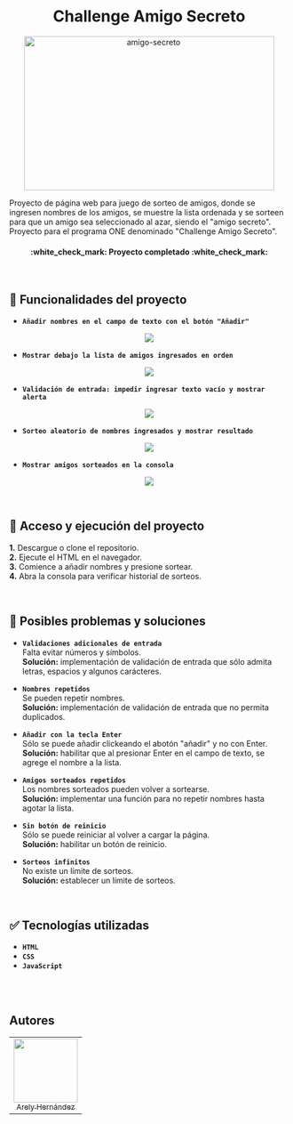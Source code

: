 <div align="center"> 
  <h1>Challenge Amigo Secreto</h1>
</div>

<p align="center">
<img width="450" height="277" alt="amigo-secreto" src="https://github.com/user-attachments/assets/a7e877eb-b934-41ff-9188-5ffc09b23579" />
</p>

Proyecto de página web para juego de sorteo de amigos, donde se ingresen nombres de los amigos, se muestre la lista ordenada y se sorteen para que un amigo sea seleccionado al azar, siendo el "amigo secreto". Proyecto para el programa ONE denominado "Challenge Amigo Secreto".


<h4 align="center">
:white_check_mark: Proyecto completado :white_check_mark:
</h4>

<br>

## :hammer: Funcionalidades del proyecto
- **`Añadir nombres en el campo de texto con el botón "Añadir"`**
<p align="center">
<img src="https://github.com/user-attachments/assets/08a6e3ea-904e-4998-9aac-0b12b1b4488f">
</p>

- **`Mostrar debajo la lista de amigos ingresados en orden`**
<p align="center">
<img src="https://github.com/user-attachments/assets/2cc12076-dd6f-4b50-94e9-0d67c7cd1163">
</p>

- **`Validación de entrada: impedir ingresar texto vacío y mostrar alerta`**
<p align="center">
<img src="https://github.com/user-attachments/assets/04ae0652-53fb-4b88-a10f-9a44b779375f">
</p>

- **`Sorteo aleatorio de nombres ingresados y mostrar resultado`**
<p align="center">
<img src="https://github.com/user-attachments/assets/43f1b0a1-715b-4533-a061-a2fdceffb71b">
</p>

- **`Mostrar amigos sorteados en la consola`**
<p align="center">
<img src="https://github.com/user-attachments/assets/f749e8bf-eb15-4ce2-9a7c-f0ef488d8fff">
</p>

<br>

## :file_folder: Acceso y ejecución del proyecto
**1.** Descargue o clone el repositorio.  
**2.** Ejecute el HTML en el navegador.  
**3.** Comience a añadir nombres y presione sortear.  
**4.** Abra la consola para verificar historial de sorteos.

<br>

## :wrench: Posibles problemas y soluciones
- **`Validaciones adicionales de entrada`**  
  Falta evitar números y símbolos.  
  **Solución:** implementación de validación de entrada que sólo admita letras, espacios y algunos carácteres.

- **`Nombres repetidos`**  
  Se pueden repetir nombres.  
  **Solución:** implementación de validación de entrada que no permita duplicados.

- **`Añadir con la tecla Enter`**  
  Sólo se puede añadir clickeando el abotón "añadir" y no con Enter.  
  **Solución:** habilitar que al presionar Enter en el campo de texto, se agrege el nombre a la lista.

- **`Amigos sorteados repetidos`**  
  Los nombres sorteados pueden volver a sortearse.  
  **Solución:** implementar una función para no repetir nombres hasta agotar la lista.

- **`Sin botón de reinicio`**  
  Sólo se puede reiniciar al volver a cargar la página.  
  **Solución:** habilitar un botón de reinicio.

- **`Sorteos infinitos`**  
  No existe un límite de sorteos.  
  **Solución:** establecer un límite de sorteos.

<br>

## :white_check_mark: Tecnologías utilizadas
- **`HTML`**
- **`CSS`**
- **`JavaScript`**

<br><br>

## **Autores**
| |
|:--:|
| [<img src="https://github.com/user-attachments/assets/99f059f3-89cd-4ef2-8d2e-5e1411dd933d" width=115><br><sub>Arely Hernández</sub>](https://github.com/a6568of-dotcom)


